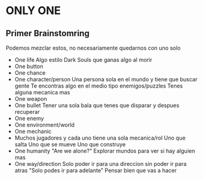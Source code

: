 # ONLY ONE

## Primer Brainstomring

Podemos mezclar estos, no necesariamente quedarnos con uno solo

* One life
  Algo estilo Dark Souls que ganas algo al morir
* One button
* One chance
* One character/person
  Una persona sola en el mundo y tiene que buscar gente
  Te encontras algo en el medio tipo enemigos/puzzles
  Tenes alguna mecanica mas
* One weapon
* One bullet
  Tener una sola bala que tenes que disparar y despues recuperar
* One enemy
* One environment/world
* One mechanic
* Muchos jugadores y cada uno tiene una sola mecanica/rol
  Uno que salta
  Uno que se mueve
  Uno que construye
* One humanity
  "Are we alone?"
  Explorar mundos para ver si hay alguien mas
* One way/direction
  Solo poder ir para una direccion sin poder ir para atras
  "Solo podes ir para adelante"
  Pensar bien que vas a hacer

